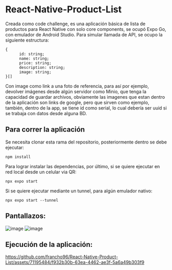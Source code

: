 # React-Native-Product-List
Creada como code challenge, es una aplicación básica de lista de productos para React Native con solo core components, se ocupó Expo Go, con emulador de Android Studio.
Para simular llamada de API, se ocupo la siguiente estructura:
```
{
      id: string;
      name: string;
      price: string;
      description: string;
      image: string;
}[]
```
Con image como link a una foto de referencia, para así por ejemplo, devolver imágenes desde algún servidor como Minio, que tenga la capacidad de guardar archivos, obviamente las imagenes que estan dentro de la aplicación son links de google, pero que sirven como ejemplo, también, dentro de la app, se tiene id como serial, lo cual debería ser uuid si se trabaja con datos desde alguna BD.
## Para correr la aplicación
Se necesita clonar esta rama del repositorio, posteriormente dentro se debe ejecutar:
```
npm install
```
Para lograr instalar las dependencias, por último, si se quiere ejecutar en red local desde un celular via QR:
```
npx expo start
```
Si se quiere ejecutar mediante un tunnel, para algún emulador nativo:
```
npx expo start --tunnel
```
## Pantallazos:
![image](https://github.com/francho96/React-Native-Product-List/assets/71195484/bbf7fd81-0dfd-4b07-8bef-fb223bd74625)
![image](https://github.com/francho96/React-Native-Product-List/assets/71195484/32a24729-fce8-47e4-aa33-5d9f8076a426)

## Ejecución de la aplicación:


https://github.com/francho96/React-Native-Product-List/assets/71195484/f932b30b-63ea-4462-ae3f-5a6a49b303f9

